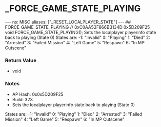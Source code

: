 # _FORCE_GAME_STATE_PLAYING

--- ns: MISC aliases: ["_RESET_LOCALPLAYER_STATE"] --- ## FORCE_GAME_STATE_PLAYING  // 0xC0AA53F866B3134D 0x5D209F25 void FORCE_GAME_STATE_PLAYING();  Sets the localplayer playerinfo state back to playing (State 0) States are: -1: "Invalid" 0: "Playing" 1: "Died" 2: "Arrested" 3: "Failed Mission" 4: "Left Game" 5: "Respawn" 6: "In MP Cutscene"

### Return Value
* void

### Notes
* AP Hash: 0x0x5D209F25
* Build: 323
* Sets the localplayer playerinfo state back to playing (State 0)

States are:
-1: "Invalid"
0: "Playing"
1: "Died"
2: "Arrested"
3: "Failed Mission"
4: "Left Game"
5: "Respawn"
6: "In MP Cutscene"

